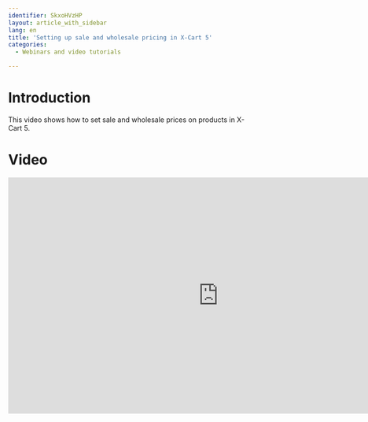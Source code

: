 ```yaml
---
identifier: SkxoHVzHP
layout: article_with_sidebar
lang: en
title: 'Setting up sale and wholesale pricing in X-Cart 5'
categories:
  - Webinars and video tutorials

---
```



# Introduction

This video shows how to set sale and wholesale prices on products in X-Cart 5.

# Video

<iframe class="youtube-player" type="text/html" style="width: 853px; height: 480px" src="https://www.youtube.com/embed/OmXnMoEB020" frameborder="0"></iframe>